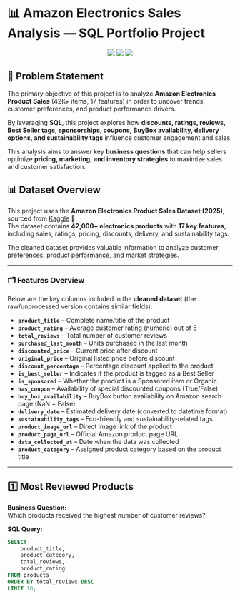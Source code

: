 # 📊 Amazon Electronics Sales Analysis — SQL Portfolio Project
<p align="center">
  <img src="https://img.shields.io/badge/Language-SQL-blue?style=for-the-badge&logo=postgresql" />
  <img src="https://img.shields.io/badge/Tool-Data%20Analytics-green?style=for-the-badge&logo=databricks" />
  <img src="https://img.shields.io/badge/Platform-GitHub-black?style=for-the-badge&logo=github" />
</p>

## 📌 Problem Statement  

The primary objective of this project is to analyze **Amazon Electronics Product Sales** (42K+ items, 17 features) in order to uncover trends, customer preferences, and product performance drivers.  

By leveraging **SQL**, this project explores how **discounts, ratings, reviews, Best Seller tags, sponsorships, coupons, BuyBox availability, delivery options, and sustainability tags** influence customer engagement and sales.  

This analysis aims to answer key **business questions** that can help sellers optimize **pricing, marketing, and inventory strategies** to maximize sales and customer satisfaction.  

## 📊 Dataset Overview  

This project uses the **Amazon Electronics Product Sales Dataset (2025)**, sourced from [Kaggle](https://www.kaggle.com/) 📂.  
The dataset contains **42,000+ electronics products** with **17 key features**, including sales, ratings, pricing, discounts, delivery, and sustainability tags.  

The cleaned dataset provides valuable information to analyze customer preferences, product performance, and market strategies.  

---

### 🗂️ Features Overview  
Below are the key columns included in the **cleaned dataset** (the raw/unprocessed version contains similar fields):  

- **`product_title`** – Complete name/title of the product  
- **`product_rating`** – Average customer rating (numeric) out of 5  
- **`total_reviews`** – Total number of customer reviews  
- **`purchased_last_month`** – Units purchased in the last month  
- **`discounted_price`** – Current price after discount  
- **`original_price`** – Original listed price before discount  
- **`discount_percentage`** – Percentage discount applied to the product  
- **`is_best_seller`** – Indicates if the product is tagged as a Best Seller  
- **`is_sponsored`** – Whether the product is a Sponsored item or Organic  
- **`has_coupon`** – Availability of special discounted coupons (True/False)  
- **`buy_box_availability`** – BuyBox button availability on Amazon search page (NaN = False)  
- **`delivery_date`** – Estimated delivery date (converted to datetime format)  
- **`sustainability_tags`** – Eco-friendly and sustainability-related tags  
- **`product_image_url`** – Direct image link of the product  
- **`product_page_url`** – Official Amazon product page URL  
- **`data_collected_at`** – Date when the data was collected  
- **`product_category`** – Assigned product category based on the product title  

---

## 1️⃣ Most Reviewed Products

**Business Question:**  
Which products received the highest number of customer reviews?  

**SQL Query:**
```sql
SELECT
    product_title,
    product_category,
    total_reviews,
    product_rating
FROM products
ORDER BY total_reviews DESC
LIMIT 10;


